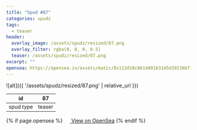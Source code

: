 ```yaml
---
title: "Spud #87"
categories: spudz
tags:
  - teaser
header:
  overlay_image: /assets/spudz/resized/87.png
  overlay_filter: rgba(0, 0, 0, 0.5)
  teaser: /assets/spudz/resized/87.png
excerpt: ""
opensea: https://opensea.io/assets/matic/0x112d18c861d401b3145d39236bf149f01e18beed/87
---
```

![alt]({{ '/assets/spudz/resized/87.png' | relative_url }})

| id | 87 |
|-|-|
| spud type | teaser |

{% if page.opensea %}
<a href="{{page.opensea}}" class="btn btn--info" onclick="window.open(this.href, '_blank'); return false;"><img src="/assets/images/opensea.svg" width="16px"><span>  View on OpenSea</span></a>
{% endif %}
